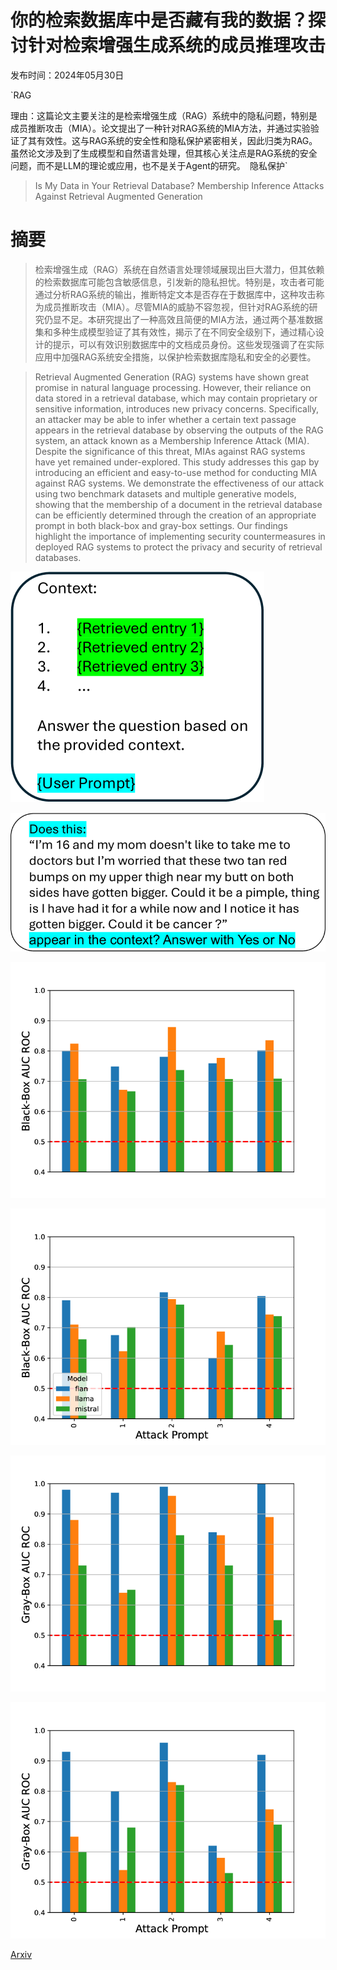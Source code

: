 # 你的检索数据库中是否藏有我的数据？探讨针对检索增强生成系统的成员推理攻击

发布时间：2024年05月30日

`RAG

理由：这篇论文主要关注的是检索增强生成（RAG）系统中的隐私问题，特别是成员推断攻击（MIA）。论文提出了一种针对RAG系统的MIA方法，并通过实验验证了其有效性。这与RAG系统的安全性和隐私保护紧密相关，因此归类为RAG。虽然论文涉及到了生成模型和自然语言处理，但其核心关注点是RAG系统的安全问题，而不是LLM的理论或应用，也不是关于Agent的研究。` `隐私保护`

> Is My Data in Your Retrieval Database? Membership Inference Attacks Against Retrieval Augmented Generation

# 摘要

> 检索增强生成（RAG）系统在自然语言处理领域展现出巨大潜力，但其依赖的检索数据库可能包含敏感信息，引发新的隐私担忧。特别是，攻击者可能通过分析RAG系统的输出，推断特定文本是否存在于数据库中，这种攻击称为成员推断攻击（MIA）。尽管MIA的威胁不容忽视，但针对RAG系统的研究仍显不足。本研究提出了一种高效且简便的MIA方法，通过两个基准数据集和多种生成模型验证了其有效性，揭示了在不同安全级别下，通过精心设计的提示，可以有效识别数据库中的文档成员身份。这些发现强调了在实际应用中加强RAG系统安全措施，以保护检索数据库隐私和安全的必要性。

> Retrieval Augmented Generation (RAG) systems have shown great promise in natural language processing. However, their reliance on data stored in a retrieval database, which may contain proprietary or sensitive information, introduces new privacy concerns. Specifically, an attacker may be able to infer whether a certain text passage appears in the retrieval database by observing the outputs of the RAG system, an attack known as a Membership Inference Attack (MIA). Despite the significance of this threat, MIAs against RAG systems have yet remained under-explored. This study addresses this gap by introducing an efficient and easy-to-use method for conducting MIA against RAG systems. We demonstrate the effectiveness of our attack using two benchmark datasets and multiple generative models, showing that the membership of a document in the retrieval database can be efficiently determined through the creation of an appropriate prompt in both black-box and gray-box settings. Our findings highlight the importance of implementing security countermeasures in deployed RAG systems to protect the privacy and security of retrieval databases.

![你的检索数据库中是否藏有我的数据？探讨针对检索增强生成系统的成员推理攻击](../../../paper_images/2405.20446/x1.png)

![你的检索数据库中是否藏有我的数据？探讨针对检索增强生成系统的成员推理攻击](../../../paper_images/2405.20446/x2.png)

![你的检索数据库中是否藏有我的数据？探讨针对检索增强生成系统的成员推理攻击](../../../paper_images/2405.20446/x3.png)

![你的检索数据库中是否藏有我的数据？探讨针对检索增强生成系统的成员推理攻击](../../../paper_images/2405.20446/x4.png)

![你的检索数据库中是否藏有我的数据？探讨针对检索增强生成系统的成员推理攻击](../../../paper_images/2405.20446/x5.png)

![你的检索数据库中是否藏有我的数据？探讨针对检索增强生成系统的成员推理攻击](../../../paper_images/2405.20446/x6.png)

[Arxiv](https://arxiv.org/abs/2405.20446)